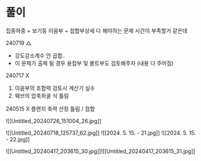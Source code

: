 # 풀이
집중하중 + 보기둥 이음부 + 접합부상세 다 해야하는 문제 시간이 부족할거 같은데


240719 △
- 강도감소계수 안 곱합..
- 이 문제가 출제 될 경우 용접부 및 볼트부도 검토해주자 (내용 다 주어짐)

240717 X
1. 이음부의 조합력 검토시 계산기 실수
2. 웨브의 압축좌굴 식 틀림

240515 X 플랜지 축력 산정 틀림 / 접합

![[Untitled_20240726_151004_26.jpg]]

![[Untitled_20240718_125737_62.jpg]]
![[2024. 5. 15. - 21.jpg]]
![[2024. 5. 15. - 22.jpg]]



![[Untitled_20240417_203615_30.jpg]]![[Untitled_20240417_203615_31.jpg]]